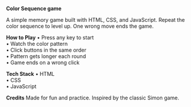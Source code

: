 **Color Sequence game**

A simple memory game built with HTML, CSS, and JavaScript. Repeat the color sequence to level up. One wrong move ends the game.

**How to Play**
  • Press any key to start  
  • Watch the color pattern  
  • Click buttons in the same order  
  • Pattern gets longer each round  
  • Game ends on a wrong click

**Tech Stack**
  • HTML  
  • CSS  
  • JavaScript

**Credits**
  Made for fun and practice. Inspired by the classic Simon game.

